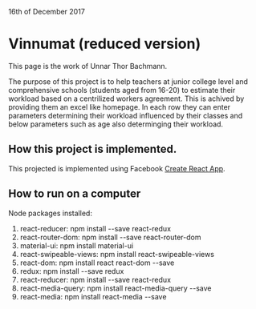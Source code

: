 16th of December 2017

# Vinnumat (reduced version)

This page is the work of Unnar Thor Bachmann.

The purpose of this project is to help teachers at junior college level and comprehensive 
schools (students aged from 16-20) to estimate their workload based on a centrilized workers
agreement. This is achived by providing them an excel like homepage. In each row they can enter parameters
determining their workload influenced by their classes and below parameters such as age also determinging their
workload. 


## How this project is implemented.

This projected is implemented using Facebook [Create React App](https://reactjs.org/).

## How to run on a computer

Node packages installed:

1. react-reducer: npm install --save react-redux
2. react-router-dom: npm install --save react-router-dom
3. material-ui: npm install material-ui
4. react-swipeable-views: npm install react-swipeable-views
5. react-dom: npm install react react-dom --save
6. redux: npm install --save redux
7. react-reducer: npm install --save react-redux
8. react-media-query: npm install react-media-query --save
9. react-media: npm install react-media --save

